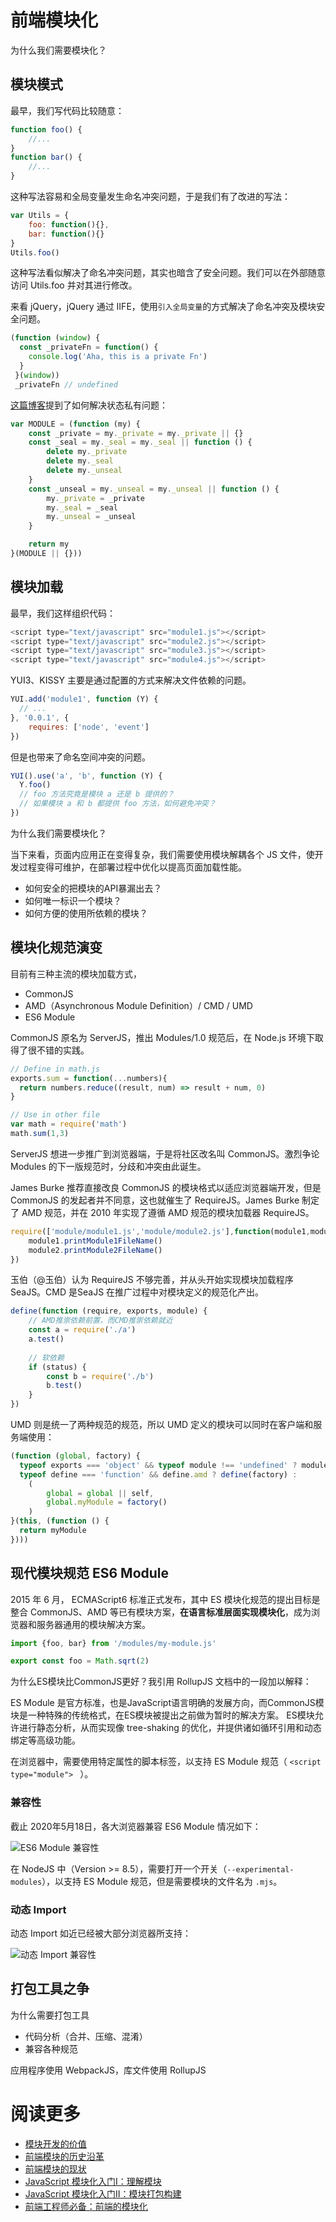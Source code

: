 # 前端模块化

为什么我们需要模块化？

## 模块模式

最早，我们写代码比较随意：

```js
function foo() {
    //...
}
function bar() {
    //...
}
```

这种写法容易和全局变量发生命名冲突问题，于是我们有了改进的写法：

```js
var Utils = {
    foo: function(){},
    bar: function(){}
}
Utils.foo()
```

这种写法看似解决了命名冲突问题，其实也暗含了安全问题。我们可以在外部随意访问 Utils.foo 并对其进行修改。

来看 jQuery，jQuery 通过 IIFE，使用`引入全局变量`的方式解决了命名冲突及模块安全问题。

```js
(function (window) {
  const _privateFn = function() {
    console.log('Aha, this is a private Fn')
  }
 }(window))
 _privateFn // undefined
```

[这篇博客](https://www.cnblogs.com/TomXu/archive/2011/12/30/2288372.html)提到了如何解决状态私有问题：

```js
var MODULE = (function (my) {
    const _private = my._private = my._private || {}
    const _seal = my._seal = my._seal || function () {
        delete my._private
        delete my._seal
        delete my._unseal
    }
    const _unseal = my._unseal = my._unseal || function () {
        my._private = _private
        my._seal = _seal
        my._unseal = _unseal
    }

    return my
}(MODULE || {}))
```

## 模块加载

最早，我们这样组织代码：

```js
<script type="text/javascript" src="module1.js"></script>
<script type="text/javascript" src="module2.js"></script>
<script type="text/javascript" src="module3.js"></script>
<script type="text/javascript" src="module4.js"></script>
```

YUI3、KISSY 主要是通过配置的方式来解决文件依赖的问题。

```js
YUI.add('module1', function (Y) {
  // ...
}, '0.0.1', {
    requires: ['node', 'event']
})
```

但是也带来了命名空间冲突的问题。

```js
YUI().use('a', 'b', function (Y) {
  Y.foo()
  // foo 方法究竟是模块 a 还是 b 提供的？
  // 如果模块 a 和 b 都提供 foo 方法，如何避免冲突？
})
```

为什么我们需要模块化？

当下来看，页面内应用正在变得复杂，我们需要使用模块解耦各个 JS 文件，使开发过程变得可维护，在部署过程中优化以提高页面加载性能。

* 如何安全的把模块的API暴漏出去？
* 如何唯一标识一个模块？
* 如何方便的使用所依赖的模块？

## 模块化规范演变

目前有三种主流的模块加载方式，

* CommonJS
* AMD（Asynchronous Module Definition）/ CMD / UMD
* ES6 Module

CommonJS 原名为 ServerJS，推出 Modules/1.0 规范后，在 Node.js 环境下取得了很不错的实践。

```js
// Define in math.js
exports.sum = function(...numbers){
  return numbers.reduce((result, num) => result + num, 0)
}

// Use in other file
var math = require('math')
math.sum(1,3)
```

ServerJS 想进一步推广到浏览器端，于是将社区改名叫 CommonJS。激烈争论 Modules 的下一版规范时，分歧和冲突由此诞生。

James Burke 推荐直接改良 CommonJS 的模块格式以适应浏览器端开发，但是 CommonJS 的发起者并不同意，这也就催生了 RequireJS。James Burke 制定了 AMD 规范，并在 2010 年实现了遵循 AMD 规范的模块加载器 RequireJS。

```js
require(['module/module1.js','module/module2.js'],function(module1,module2){
    module1.printModule1FileName()
    module2.printModule2FileName()
})
```

玉伯（@玉伯）认为 RequireJS 不够完善，并从头开始实现模块加载程序 SeaJS。CMD 是SeaJS 在推广过程中对模块定义的规范化产出。

```js
define(function (require, exports, module) {
    // AMD推崇依赖前置，而CMD推崇依赖就近
    const a = require('./a')
    a.test()
    
    // 软依赖
    if (status) {
        const b = require('./b')
        b.test()
    }
})
```

UMD 则是统一了两种规范的规范，所以 UMD 定义的模块可以同时在客户端和服务端使用：

```js
(function (global, factory) {
  typeof exports === 'object' && typeof module !== 'undefined' ? module.exports = factory() :
  typeof define === 'function' && define.amd ? define(factory) :
    (
        global = global || self, 
        global.myModule = factory()
    )
}(this, (function () {
  return myModule
})))
```

## 现代模块规范 ES6 Module

2015 年 6 月， ECMAScript6 标准正式发布，其中 ES 模块化规范的提出目标是整合 CommonJS、AMD 等已有模块方案，**在语言标准层面实现模块化**，成为浏览器和服务器通用的模块解决方案。

```js
import {foo, bar} from '/modules/my-module.js'

export const foo = Math.sqrt(2)
```

为什么ES模块比CommonJS更好？我引用 RollupJS 文档中的一段加以解释：

ES Module 是官方标准，也是JavaScript语言明确的发展方向，而CommonJS模块是一种特殊的传统格式，在ES模块被提出之前做为暂时的解决方案。 ES模块允许进行静态分析，从而实现像 tree-shaking 的优化，并提供诸如循环引用和动态绑定等高级功能。

在浏览器中，需要使用特定属性的脚本标签，以支持 ES Module 规范（ `<script type="module"> ` ）。

### 兼容性

截止 2020年5月18日，各大浏览器兼容 ES6 Module 情况如下：

![ES6 Module 兼容性](./assets/2020-05-18-03-06-08.png)

在 NodeJS 中（Version >= 8.5），需要打开一个开关（`--experimental-modules`），以支持 ES Module 规范，但是需要模块的文件名为 `.mjs`。

### 动态 Import

动态 Import 如近已经被大部分浏览器所支持：

![动态 Import 兼容性](./assets/2020-05-18-03-22-46.png)

## 打包工具之争

为什么需要打包工具

* 代码分析（合并、压缩、混淆）
* 兼容各种规范

应用程序使用 WebpackJS，库文件使用 RollupJS

# 阅读更多

* [模块开发的价值](https://github.com/seajs/seajs/issues/547)
* [前端模块的历史沿革](https://www.cyj.me/programming/2018/05/22/about-module-i/)
* [前端模块的现状](https://www.cyj.me/programming/2018/05/23/about-module-ii/)
* [JavaScript 模块化入门Ⅰ：理解模块](https://zhuanlan.zhihu.com/p/22890374)
* [JavaScript 模块化入门Ⅱ：模块打包构建](hhttps://zhuanlan.zhihu.com/p/22945985)
* [前端工程师必备：前端的模块化](https://juejin.im/post/5cb004da5188251b130c773e)
